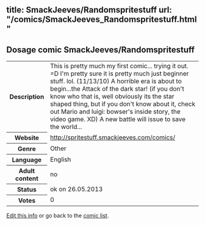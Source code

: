 title: SmackJeeves/Randomspritestuff
url: "/comics/SmackJeeves_Randomspritestuff.html"
---
Dosage comic SmackJeeves/Randomspritestuff
-----------------------------------------

<p id="msg"></p>
<script type="text/javascript">
if (window.location.search === '?edit_info_mail=sent_ok') {
  var elem = document.getElementById("msg");
  elem.innerHTML = 'Edited information sucessfully sent for review, which is usually done daily. Thanks!';
  elem.className = 'ok';
}
</script>
<table class="comicinfo">
<tr>
<th>Description</th><td>This is pretty much my first comic... trying it out. =D I'm pretty sure it is pretty much just beginner stuff. lol. (11/13/10) A horrible era is about to begin...the Attack of the dark star! (if you don't know who that is, well obviously its the star shaped thing, but if you don't know about it, check out Mario and luigi: bowser's inside story, the video game. XD) A new battle will issue to save the world...</td>
</tr>
<tr>
<th>Website</th><td><a href="http://spritestuff.smackjeeves.com/comics/">http://spritestuff.smackjeeves.com/comics/</a></td>
</tr>
<tr>
<th>Genre</th><td>Other</td>
</tr>
<tr>
<th>Language</th><td>English</td>
</tr>
<tr>
<th>Adult content</th><td>no</td>
</tr>
<tr>
<th>Status</th><td>ok on 26.05.2013</td>
</tr>
<tr>
<th>Votes</th><td>0</td>
</tr>
</table>

[Edit this info](SmackJeeves_Randomspritestuff_edit.html) or go back to the [comic list](../comic-index.html).
